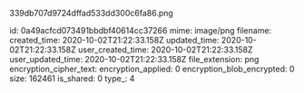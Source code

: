 339db707d9724dffad533dd300c6fa86.png

id: 0a49acfcd073491bbdbf40614cc37266
mime: image/png
filename: 
created_time: 2020-10-02T21:22:33.158Z
updated_time: 2020-10-02T21:22:33.158Z
user_created_time: 2020-10-02T21:22:33.158Z
user_updated_time: 2020-10-02T21:22:33.158Z
file_extension: png
encryption_cipher_text: 
encryption_applied: 0
encryption_blob_encrypted: 0
size: 162461
is_shared: 0
type_: 4